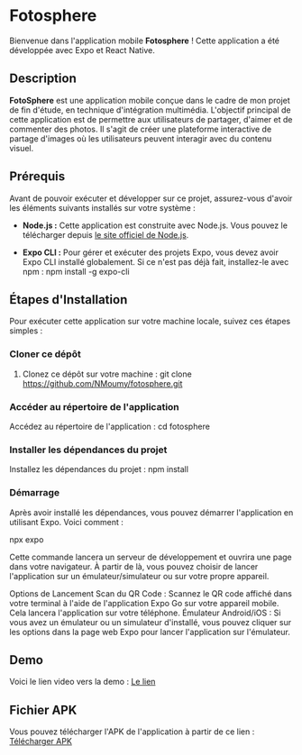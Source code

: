 # Fotosphere

Bienvenue dans l'application mobile **Fotosphere** ! Cette application a été développée avec Expo et React Native.

## Description
**FotoSphere** est une application mobile conçue dans le cadre de mon projet de fin d'étude, en technique d'intégration multimédia. L'objectif principal de cette application est de permettre aux utilisateurs de partager, d'aimer et de commenter des photos. Il s'agit de créer une plateforme interactive de partage d'images où les utilisateurs peuvent interagir avec du contenu visuel.

## Prérequis

Avant de pouvoir exécuter et développer sur ce projet, assurez-vous d'avoir les éléments suivants installés sur votre système :

- **Node.js :** Cette application est construite avec Node.js. Vous pouvez le télécharger depuis [le site officiel de Node.js](https://nodejs.org/).

- **Expo CLI :** Pour gérer et exécuter des projets Expo, vous devez avoir Expo CLI installé globalement. Si ce n'est pas déjà fait, installez-le avec npm :
  npm install -g expo-cli


## Étapes d'Installation

Pour exécuter cette application sur votre machine locale, suivez ces étapes simples :

### Cloner ce dépôt

1. Clonez ce dépôt sur votre machine :
   git clone https://github.com/NMoumy/fotosphere.git

### Accéder au répertoire de l'application

Accédez au répertoire de l'application :
   cd fotosphere

### Installer les dépendances du projet

Installez les dépendances du projet :
   npm install

### Démarrage

Après avoir installé les dépendances, vous pouvez démarrer l'application en utilisant Expo. Voici comment :

   npx expo

Cette commande lancera un serveur de développement et ouvrira une page dans votre navigateur. À partir de là, vous pouvez choisir de lancer l'application sur un émulateur/simulateur ou sur votre propre appareil.

Options de Lancement
Scan du QR Code : Scannez le QR code affiché dans votre terminal à l'aide de l'application Expo Go sur votre appareil mobile. Cela lancera l'application sur votre téléphone.
Émulateur Android/iOS : Si vous avez un émulateur ou un simulateur d'installé, vous pouvez cliquer sur les options dans la page web Expo pour lancer l'application sur l'émulateur.

## Demo
Voici le lien video vers la demo : [Le lien](https://cmaisonneuveqcca-my.sharepoint.com/:v:/r/personal/e2177120_cmaisonneuve_qc_ca/Documents/Microsoft%20Teams%20Chat%20Files/Screen_Recording_20240317_173749_Fotosphere.mp4?csf=1&web=1&e=gN0L7a)

## Fichier APK
Vous pouvez télécharger l'APK de l'application à partir de ce lien : [Télécharger APK](https://1drv.ms/u/s!AuiC5r1nFuNiniMYWYCr-pcxpZv3?e=WQeCQk)